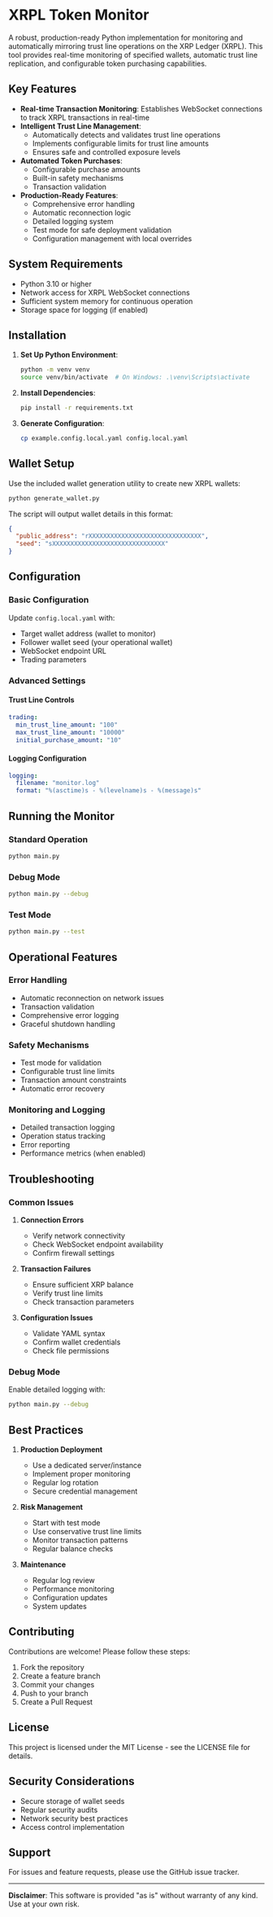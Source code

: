 # XRPL Token Monitor

A robust, production-ready Python implementation for monitoring and automatically mirroring trust line operations on the XRP Ledger (XRPL). This tool provides real-time monitoring of specified wallets, automatic trust line replication, and configurable token purchasing capabilities.

## Key Features

- **Real-time Transaction Monitoring**: Establishes WebSocket connections to track XRPL transactions in real-time
- **Intelligent Trust Line Management**: 
  - Automatically detects and validates trust line operations
  - Implements configurable limits for trust line amounts
  - Ensures safe and controlled exposure levels
- **Automated Token Purchases**:
  - Configurable purchase amounts
  - Built-in safety mechanisms
  - Transaction validation
- **Production-Ready Features**:
  - Comprehensive error handling
  - Automatic reconnection logic
  - Detailed logging system
  - Test mode for safe deployment validation
  - Configuration management with local overrides

## System Requirements

- Python 3.10 or higher
- Network access for XRPL WebSocket connections
- Sufficient system memory for continuous operation
- Storage space for logging (if enabled)

## Installation

1. **Set Up Python Environment**:
   ```bash
   python -m venv venv
   source venv/bin/activate  # On Windows: .\venv\Scripts\activate
   ```

2. **Install Dependencies**:
   ```bash
   pip install -r requirements.txt
   ```

3. **Generate Configuration**:
   ```bash
   cp example.config.local.yaml config.local.yaml
   ```

## Wallet Setup

Use the included wallet generation utility to create new XRPL wallets:

```bash
python generate_wallet.py
```

The script will output wallet details in this format:
```json
{
  "public_address": "rXXXXXXXXXXXXXXXXXXXXXXXXXXXXXXX",
  "seed": "sXXXXXXXXXXXXXXXXXXXXXXXXXXXXXXX"
}
```

## Configuration

### Basic Configuration
Update `config.local.yaml` with:
- Target wallet address (wallet to monitor)
- Follower wallet seed (your operational wallet)
- WebSocket endpoint URL
- Trading parameters

### Advanced Settings

#### Trust Line Controls
```yaml
trading:
  min_trust_line_amount: "100"
  max_trust_line_amount: "10000"
  initial_purchase_amount: "10"
```

#### Logging Configuration
```yaml
logging:
  filename: "monitor.log"
  format: "%(asctime)s - %(levelname)s - %(message)s"
```

## Running the Monitor

### Standard Operation
```bash
python main.py
```

### Debug Mode
```bash
python main.py --debug
```

### Test Mode
```bash
python main.py --test
```

## Operational Features

### Error Handling
- Automatic reconnection on network issues
- Transaction validation
- Comprehensive error logging
- Graceful shutdown handling

### Safety Mechanisms
- Test mode for validation
- Configurable trust line limits
- Transaction amount constraints
- Automatic error recovery

### Monitoring and Logging
- Detailed transaction logging
- Operation status tracking
- Error reporting
- Performance metrics (when enabled)

## Troubleshooting

### Common Issues

1. **Connection Errors**
   - Verify network connectivity
   - Check WebSocket endpoint availability
   - Confirm firewall settings

2. **Transaction Failures**
   - Ensure sufficient XRP balance
   - Verify trust line limits
   - Check transaction parameters

3. **Configuration Issues**
   - Validate YAML syntax
   - Confirm wallet credentials
   - Check file permissions

### Debug Mode
Enable detailed logging with:
```bash
python main.py --debug
```

## Best Practices

1. **Production Deployment**
   - Use a dedicated server/instance
   - Implement proper monitoring
   - Regular log rotation
   - Secure credential management

2. **Risk Management**
   - Start with test mode
   - Use conservative trust line limits
   - Monitor transaction patterns
   - Regular balance checks

3. **Maintenance**
   - Regular log review
   - Performance monitoring
   - Configuration updates
   - System updates

## Contributing

Contributions are welcome! Please follow these steps:

1. Fork the repository
2. Create a feature branch
3. Commit your changes
4. Push to your branch
5. Create a Pull Request

## License

This project is licensed under the MIT License - see the LICENSE file for details.

## Security Considerations

- Secure storage of wallet seeds
- Regular security audits
- Network security best practices
- Access control implementation

## Support

For issues and feature requests, please use the GitHub issue tracker.

---

**Disclaimer**: This software is provided "as is" without warranty of any kind. Use at your own risk.